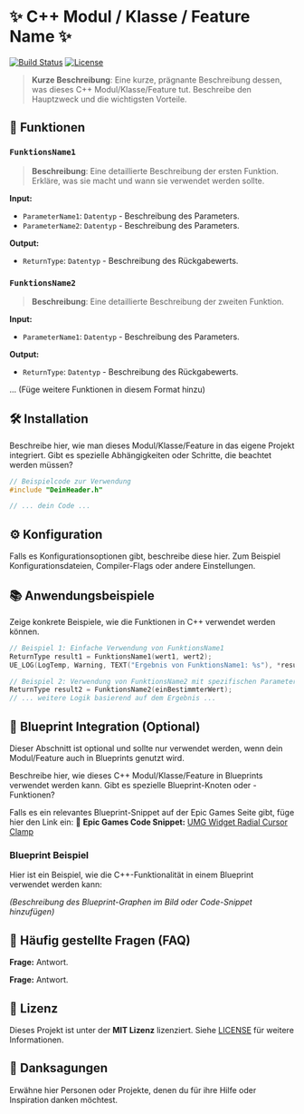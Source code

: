 # ✨ C++ Modul / Klasse / Feature Name ✨

[![Build Status](https://img.shields.io/badge/Build-Passing-brightgreen.svg)](https://example.com/build)
[![License](https://img.shields.io/badge/License-MIT-yellow.svg)](https://opensource.org/licenses/MIT)

> **Kurze Beschreibung**: Eine kurze, prägnante Beschreibung dessen, was dieses C++ Modul/Klasse/Feature tut. Beschreibe den Hauptzweck und die wichtigsten Vorteile.

## 🚀 Funktionen

### `FunktionsName1`
> **Beschreibung**: Eine detaillierte Beschreibung der ersten Funktion. Erkläre, was sie macht und wann sie verwendet werden sollte.

**Input:**
* `ParameterName1`: `Datentyp` - Beschreibung des Parameters.
* `ParameterName2`: `Datentyp` - Beschreibung des Parameters.

**Output:**
* `ReturnType`: `Datentyp` - Beschreibung des Rückgabewerts.

### `FunktionsName2`
> **Beschreibung**: Eine detaillierte Beschreibung der zweiten Funktion.

**Input:**
* `ParameterName1`: `Datentyp` - Beschreibung des Parameters.

**Output:**
* `ReturnType`: `Datentyp` - Beschreibung des Rückgabewerts.

... (Füge weitere Funktionen in diesem Format hinzu)

## 🛠️ Installation

Beschreibe hier, wie man dieses Modul/Klasse/Feature in das eigene Projekt integriert. Gibt es spezielle Abhängigkeiten oder Schritte, die beachtet werden müssen?

```cpp
// Beispielcode zur Verwendung
#include "DeinHeader.h"

// ... dein Code ...
```

## ⚙️ Konfiguration

Falls es Konfigurationsoptionen gibt, beschreibe diese hier. Zum Beispiel Konfigurationsdateien, Compiler-Flags oder andere Einstellungen.

## 📚 Anwendungsbeispiele

Zeige konkrete Beispiele, wie die Funktionen in C++ verwendet werden können.

```cpp
// Beispiel 1: Einfache Verwendung von FunktionsName1
ReturnType result1 = FunktionsName1(wert1, wert2);
UE_LOG(LogTemp, Warning, TEXT("Ergebnis von FunktionsName1: %s"), *result1.ToString());
```

```cpp
// Beispiel 2: Verwendung von FunktionsName2 mit spezifischen Parametern
ReturnType result2 = FunktionsName2(einBestimmterWert);
// ... weitere Logik basierend auf dem Ergebnis ...
```

## 🔗 Blueprint Integration (Optional)

Dieser Abschnitt ist optional und sollte nur verwendet werden, wenn dein Modul/Feature auch in Blueprints genutzt wird.

Beschreibe hier, wie dieses C++ Modul/Klasse/Feature in Blueprints verwendet werden kann. Gibt es spezielle Blueprint-Knoten oder -Funktionen?

Falls es ein relevantes Blueprint-Snippet auf der Epic Games Seite gibt, füge hier den Link ein:
🔗 **Epic Games Code Snippet:** [UMG Widget Radial Cursor Clamp](#)

### Blueprint Beispiel

Hier ist ein Beispiel, wie die C++-Funktionalität in einem Blueprint verwendet werden kann:

_(Beschreibung des Blueprint-Graphen im Bild oder Code-Snippet hinzufügen)_

## 🤔 Häufig gestellte Fragen (FAQ)

**Frage:** Antwort.

**Frage:** Antwort.

## 📄 Lizenz

Dieses Projekt ist unter der **MIT Lizenz** lizenziert. Siehe [LICENSE](LICENSE) für weitere Informationen.

## 🙏 Danksagungen

Erwähne hier Personen oder Projekte, denen du für ihre Hilfe oder Inspiration danken möchtest.

